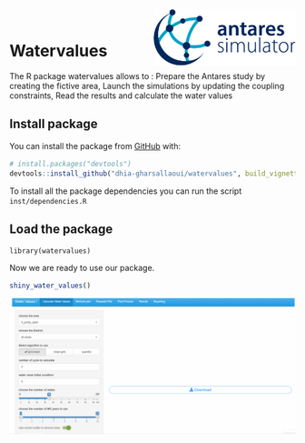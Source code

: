 
<img src="vignettes/images/antares_simulator.png" align="right" width=250 />
<br/>

# Watervalues

The R package watervalues allows to :
Prepare the Antares study by creating the fictive area,
Launch the simulations by updating the coupling constraints,
Read the results and calculate the water values

## Install package


You can install the package from [GitHub](https://github.com/) with:

```r
# install.packages("devtools")
devtools::install_github("dhia-gharsallaoui/watervalues", build_vignettes = TRUE)
```

To install all the package dependencies you can run the script `inst/dependencies.R`

## Load the package
```{r Load the package, eval=TRUE}
library(watervalues)
```


Now we are ready to use our package.

```r
shiny_water_values()
```

 ![tutorial](https://github.com/dhia-gharsallaoui/watervalues/blob/main/vignettes/images/calculate%20water%20values.gif?raw=true)
